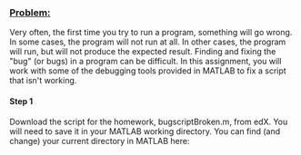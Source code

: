 ### <ins>Problem:</ins>
Very often, the first time you try to run a program, something will go wrong. In some cases, the program will not run at all. In other cases, the program will 
run, but will not produce the expected result. Finding and fixing the "bug" (or bugs) in a program can be difficult. In this assignment, you will work with 
some of the debugging tools provided in MATLAB to fix a script that isn't working.

#### **Step 1**
Download the script for the homework, bugscriptBroken.m, from edX. You will need to save it in your MATLAB working directory. You can find (and change) 
your current directory in MATLAB here:
